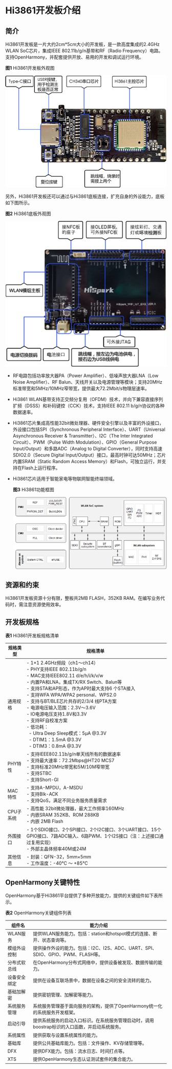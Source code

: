 # Hi3861开发板介绍


## 简介

Hi3861开发板是一片大约2cm\*5cm大小的开发板，是一款高度集成的2.4GHz WLAN SoC芯片，集成IEEE 802.11b/g/n基带和RF（Radio Frequency）电路。支持OpenHarmony，并配套提供开放、易用的开发和调试运行环境。

  **图1** Hi3861开发板外观图

  ![zh-cn_image_0000001226634692](figures/zh-cn_image_0000001226634692.png)

另外，Hi3861开发板还可以通过与Hi3861底板连接，扩充自身的外设能力，底板如下图所示。

  **图2** Hi3861底板外观图
  
![zh-cn_image_0000001226794660](figures/zh-cn_image_0000001226794660.png)

- RF电路包括功率放大器PA（Power Amplifier）、低噪声放大器LNA（Low Noise Amplifier）、RF Balun、天线开关以及电源管理等模块；支持20MHz标准带宽和5MHz/10MHz窄带宽，提供最大72.2Mbit/s物理层速率。

- Hi3861 WLAN基带支持正交频分复用（OFDM）技术，并向下兼容直接序列扩频（DSSS）和补码键控（CCK）技术，支持IEEE 802.11 b/g/n协议的各种数据速率。

- Hi3861芯片集成高性能32bit微处理器、硬件安全引擎以及丰富的外设接口，外设接口包括SPI（Synchronous Peripheral Interface）、UART（Universal Asynchronous Receiver &amp; Transmitter）、I2C（The Inter Integrated Circuit）、PWM（Pulse Width Modulation）、GPIO（General Purpose Input/Output）和多路ADC（Analog to Digital Converter），同时支持高速SDIO2.0（Secure Digital Input/Output）接口，最高时钟可达50MHz；芯片内置SRAM（Static Random Access Memory）和Flash，可独立运行，并支持在Flash上运行程序。

- Hi3861芯片适用于智能家电等物联网智能终端领域。

    **图3** Hi3861功能框图
    
  ![zh-cn_image_0000001271234729](figures/zh-cn_image_0000001271234729.png)


## 资源和约束

Hi3861开发板资源十分有限，整板共2MB FLASH，352KB RAM。在编写业务代码时，需注意资源使用效率。


## 开发板规格

  **表1** Hi3861开发板规格清单

| 规格类型 | 规格清单 | 
| -------- | -------- |
| 通用规格 | -&nbsp;1×1&nbsp;2.4GHz频段（ch1～ch14）<br/>-&nbsp;PHY支持IEEE&nbsp;802.11b/g/n<br/>-&nbsp;MAC支持IEEE802.11&nbsp;d/e/h/i/k/v/w<br/>-&nbsp;内置PA和LNA，集成TX/RX&nbsp;Switch、Balun等<br/>-&nbsp;支持STA和AP形态，作为AP时最大支持6&nbsp;个STA接入<br/>-&nbsp;支持WFA&nbsp;WPA/WPA2&nbsp;personal、WPS2.0<br/>-&nbsp;支持与BT/BLE芯片共存的2/3/4&nbsp;线PTA方案<br/>-&nbsp;电源电压输入范围：2.3V～3.6V<br/>-&nbsp;IO电源电压支持1.8V和3.3V<br/>-&nbsp;支持RF自校准方案<br/>-&nbsp;低功耗：<br/>&nbsp;&nbsp;-&nbsp;Ultra&nbsp;Deep&nbsp;Sleep模式：5μA \@3.3V<br/>&nbsp;&nbsp;-&nbsp;DTIM1：1.5mA \@3.3V<br/>&nbsp;&nbsp;-&nbsp;DTIM3：0.8mA \@3.3V | 
| PHY特性 | -&nbsp;支持IEEE802.11b/g/n单天线所有的数据速率<br/>-&nbsp;支持最大速率：72.2Mbps\@HT20&nbsp;MCS7<br/>-&nbsp;支持标准20MHz带宽和5M/10M窄带宽<br/>-&nbsp;支持STBC<br/>-&nbsp;支持Short-GI | 
| MAC特性 | -&nbsp;支持A-MPDU，A-MSDU<br/>-&nbsp;支持Blk-ACK<br/>-&nbsp;支持QoS，满足不同业务服务质量需求 | 
| CPU子系统 | -&nbsp;高性能&nbsp;32bit微处理器，最大工作频率160MHz<br/>-&nbsp;内嵌SRAM&nbsp;352KB、ROM&nbsp;288KB<br/>-&nbsp;内嵌&nbsp;2MB&nbsp;Flash | 
| 外围接口 | -&nbsp;1个SDIO接口、2个SPI接口、2个I2C接口、3个UART接口、15个GPIO接口、7路ADC输入、6路PWM、1个I2S接口（注：上述接口通过复用实现）<br/>-&nbsp;外部主晶体频率40M或24M | 
| 其他信息 | -&nbsp;封装：QFN-32，5mm×5mm<br/>-&nbsp;工作温度：-40℃&nbsp;～&nbsp;+85℃ | 


## OpenHarmony关键特性

OpenHarmony基于Hi3861平台提供了多种开放能力，提供的关键组件如下表所示。

  **表2** OpenHarmony关键组件列表

| 组件名 | 能力介绍 | 
| -------- | -------- |
| WLAN服务 | 提供WLAN服务能力。包括：station和hotspot模式的连接、断开、状态查询等。 | 
| 模组外设控制 | 提供操作外设的能力。包括：I2C、I2S、ADC、UART、SPI、SDIO、GPIO、PWM、FLASH等。 | 
| 分布式软总线 | 在OpenHarmony分布式网络中，提供设备被发现、数据传输的能力。 | 
| 设备安全绑定 | 提供在设备互联场景中，数据在设备之间的安全流转的能力。 | 
| 基础加解密 | 提供密钥管理、加解密等能力。 | 
| 系统服务管理 | 系统服务管理基于面向服务的架构，提供了OpenHarmony统一化的系统服务开发框架。 | 
| 启动引导 | 提供系统服务的启动入口标识。在系统服务管理启动时，调用boostrap标识的入口函数，并启动系统服务。 | 
| 系统属性 | 提供获取与设置系统属性的能力。 | 
| 基础库 | 提供公共基础库能力。包括：文件操作、KV存储管理等。 | 
| DFX | 提供DFX能力。包括：流水日志、时间打点等。 | 
| XTS | 提供OpenHarmony生态认证测试套件的集合能力。 | 
